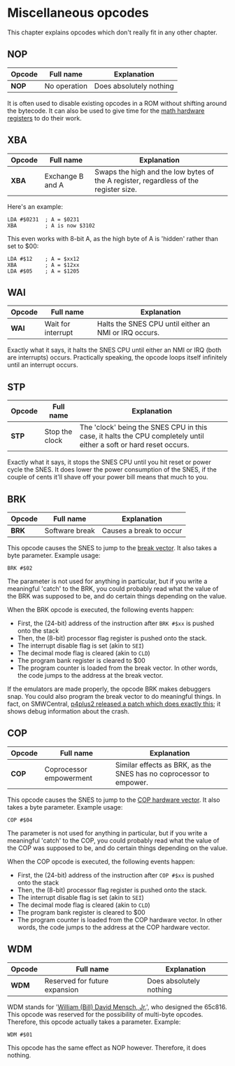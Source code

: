 # Miscellaneous opcodes

This chapter explains opcodes which don't really fit in any other chapter.

## NOP
|Opcode|Full name|Explanation|
|-|-|-|
|**NOP**|No operation|Does absolutely nothing|

It is often used to disable existing opcodes in a ROM without shifting around the bytecode. It can also be used to give time for the [math hardware registers](../math/math.md) to do their work.

## XBA
|Opcode|Full name|Explanation|
|-|-|-|
|**XBA**|Exchange B and A|Swaps the high and the low bytes of the A register, regardless of the register size.|

Here's an example:
```
LDA #$0231  ; A = $0231
XBA         ; A is now $3102
```

This even works with 8-bit A, as the high byte of A is 'hidden' rather than set to $00:
```
LDA #$12    ; A = $xx12
XBA         ; A = $12xx
LDA #$05    ; A = $1205
```

## WAI
|Opcode|Full name|Explanation|
|-|-|-|
|**WAI**|Wait for interrupt|Halts the SNES CPU until either an NMI or IRQ occurs.|
Exactly what it says, it halts the SNES CPU until either an NMI or IRQ (both are interrupts) occurs. Practically speaking, the opcode loops itself infinitely until an interrupt occurs.

## STP
|Opcode|Full name|Explanation|
|-|-|-|
|**STP**|Stop the clock|The 'clock' being the SNES CPU in this case, it halts the CPU completely until either a soft or hard reset occurs.|
Exactly what it says, it stops the SNES CPU until you hit reset or power cycle the SNES. It does lower the power consumption of the SNES, if the couple of cents it'll shave off your power bill means that much to you.

## BRK
|Opcode|Full name|Explanation|
|-|-|-|
|**BRK**|Software break|Causes a break to occur|
This opcode causes the SNES to jump to the [break vector](../indepth/vector.md). It also takes a byte parameter. Example usage:
```
BRK #$02
```
The parameter is not used for anything in particular, but if you write a meaningful 'catch' to the BRK, you could probably read what the value of the BRK was supposed to be, and do certain things depending on the value.

When the BRK opcode is executed, the following events happen:
* First, the (24-bit) address of the instruction after `BRK #$xx` is pushed onto the stack
* Then, the (8-bit) processor flag register is pushed onto the stack.
* The interrupt disable flag is set (akin to `SEI`)
* The decimal mode flag is cleared (akin to `CLD`)
* The program bank register is cleared to $00
* The program counter is loaded from the break vector. In other words, the code jumps to the address at the break vector.

If the emulators are made properly, the opcode BRK makes debuggers snap. You could also program the break vector to do meaningful things. In fact, on SMWCentral, [p4plus2 released a patch which does exactly this](https://www.smwcentral.net/?p=section&a=details&id=20796); it shows debug information about the crash.

## COP
|Opcode|Full name|Explanation|
|-|-|-|
|**COP**|Coprocessor empowerment|Similar effects as BRK, as the SNES has no coprocessor to empower.|

This opcode causes the SNES to jump to the [COP hardware vector](../indepth/vector.md). It also takes a byte parameter. Example usage:
```
COP #$04
```
The parameter is not used for anything in particular, but if you write a meaningful 'catch' to the COP, you could probably read what the value of the COP was supposed to be, and do certain things depending on the value.

When the COP opcode is executed, the following events happen:
* First, the (24-bit) address of the instruction after `COP #$xx` is pushed onto the stack
* Then, the (8-bit) processor flag register is pushed onto the stack.
* The interrupt disable flag is set (akin to `SEI`)
* The decimal mode flag is cleared (akin to `CLD`)
* The program bank register is cleared to $00
* The program counter is loaded from the COP hardware vector. In other words, the code jumps to the address at the COP hardware vector.

## WDM
|Opcode|Full name|Explanation|
|-|-|-|
|**WDM**|Reserved for future expansion|Does absolutely nothing|
WDM stands for '[William (Bill) David Mensch, Jr.](https://en.wikipedia.org/wiki/Bill_Mensch)', who designed the 65c816. This opcode was reserved for the possibility of multi-byte opcodes. Therefore, this opcode actually takes a parameter. Example:
```
WDM #$01
```
This opcode has the same effect as NOP however. Therefore, it does nothing.